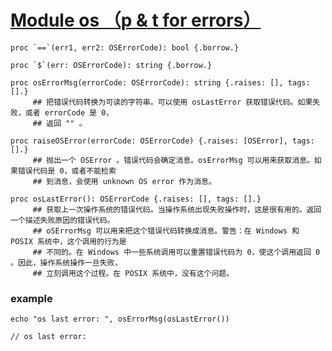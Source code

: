 [Module os （p & t for errors）](http://nim-lang.org/docs/os.html)
=====================================================================

```
proc `==`(err1, err2: OSErrorCode): bool {.borrow.}

proc `$`(err: OSErrorCode): string {.borrow.}

proc osErrorMsg(errorCode: OSErrorCode): string {.raises: [], tags: [].}
     ## 把错误代码转换为可读的字符串。可以使用 osLastError 获取错误代码。如果失败，或者 errorCode 是 0，
     ## 返回 "" 。

proc raiseOSError(errorCode: OSErrorCode) {.raises: [OSError], tags: [].}
     ## 抛出一个 OSError 。错误代码会确定消息。osErrorMsg 可以用来获取消息。如果错误代码是 0，或者不能检索
     ## 到消息，会使用 unknown OS error 作为消息。

proc osLastError(): OSErrorCode {.raises: [], tags: [].}
     ## 获取上一次操作系统的错误代码。当操作系统出现失败操作时，这是很有用的。返回一个描述失败原因的错误代码。
     ## oSErrorMsg 可以用来把这个错误代码转换成消息。警告：在 Windows 和 POSIX 系统中，这个调用的行为是
     ## 不同的。在 Windows 中一些系统调用可以重置错误代码为 0，使这个调用返回 0 。因此，操作系统操作一旦失败，
     ## 立刻调用这个过程。在 POSIX 系统中，没有这个问题。
```

### example

```
echo "os last error: ", osErrorMsg(osLastError())

// os last error: 
```